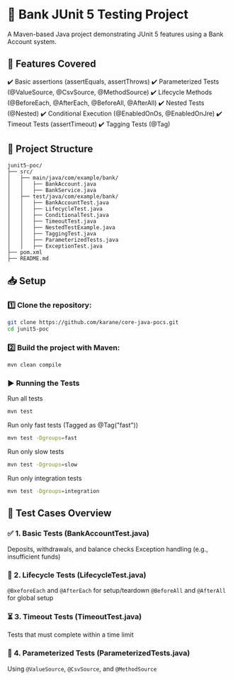 # 🏦 Bank JUnit 5 Testing Project
A Maven-based Java project demonstrating JUnit 5 features using a Bank Account system.

## 📌 Features Covered
✔️ Basic assertions (assertEquals, assertThrows)
✔️ Parameterized Tests (@ValueSource, @CsvSource, @MethodSource)
✔️ Lifecycle Methods (@BeforeEach, @AfterEach, @BeforeAll, @AfterAll)
✔️ Nested Tests (@Nested)
✔️ Conditional Execution (@EnabledOnOs, @EnabledOnJre)
✔️ Timeout Tests (assertTimeout)
✔️ Tagging Tests (@Tag)

## 📂 Project Structure
```
junit5-poc/
├── src/
│   ├── main/java/com/example/bank/
│   │   ├── BankAccount.java
│   │   ├── BankService.java
│   ├── test/java/com/example/bank/
│   │   ├── BankAccountTest.java
│   │   ├── LifecycleTest.java
│   │   ├── ConditionalTest.java
│   │   ├── TimeoutTest.java
│   │   ├── NestedTestExample.java
│   │   ├── TaggingTest.java
│   │   ├── ParameterizedTests.java
│   │   ├── ExceptionTest.java
├── pom.xml
├── README.md
```
## 📥 Setup
### 1️⃣ Clone the repository:

```sh
git clone https://github.com/karane/core-java-pocs.git
cd junit5-poc
```
### 2️⃣ Build the project with Maven:

```sh
mvn clean compile
```
### ▶️ Running the Tests
Run all tests
```sh
mvn test
```
Run only fast tests (Tagged as @Tag("fast"))
```sh
mvn test -Dgroups=fast
```
Run only slow tests
```sh
mvn test -Dgroups=slow
```
Run only integration tests
```sh
mvn test -Dgroups=integration
```
## 📜 Test Cases Overview
### ✅ 1. Basic Tests (BankAccountTest.java)
Deposits, withdrawals, and balance checks
Exception handling (e.g., insufficient funds)
### 🔄 2. Lifecycle Tests (LifecycleTest.java)
`@BxeforeEach` and `@AfterEach` for setup/teardown
`@BeforeAll` and `@AfterAll` for global setup
### ⏳ 3. Timeout Tests (TimeoutTest.java)
Tests that must complete within a time limit
### 🎯 4. Parameterized Tests (ParameterizedTests.java)
Using `@ValueSource`, `@CsvSource`, and `@MethodSource`

